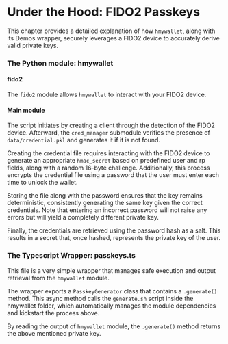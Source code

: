 # Under the Hood: FIDO2 Passkeys

This chapter provides a detailed explanation of how `hmywallet`, along with its Demos wrapper, securely leverages a FIDO2 device to accurately derive valid private keys.

### The Python module: hmywallet

#### fido2

The `fido2` module allows `hmywallet` to interact with your FIDO2 device.

#### Main module

The script initiates by creating a client through the detection of the FIDO2 device. Afterward, the `cred_manager` submodule verifies the presence of `data/credential.pkl` and generates it if it is not found.

Creating the credential file requires interacting with the FIDO2 device to generate an appropriate `hmac_secret` based on predefined user and rp fields, along with a random 16-byte challenge. Additionally, this process encrypts the credential file using a password that the user must enter each time to unlock the wallet.

Storing the file along with the password ensures that the key remains deterministic, consistently generating the same key given the correct credentials. Note that entering an incorrect password will not raise any errors but will yield a completely different private key.

Finally, the credentials are retrieved using the password hash as a salt. This results in a secret that, once hashed, represents the private key of the user.

### The Typescript Wrapper: passkeys.ts

This file is a very simple wrapper that manages safe execution and output retrieval from the `hmywallet` module.

The wrapper exports a `PasskeyGenerator` class that contains a `.generate()` method. This async method calls the `generate.sh` script inside the hmywallet folder, which automatically manages the module dependencies and kickstart the process above.

By reading the output of `hmywallet` module, the `.generate()` method returns the above mentioned private key.
